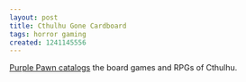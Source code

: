 ```yaml
---
layout: post
title: Cthulhu Gone Cardboard
tags: horror gaming
created: 1241145556
---
```

[Purple Pawn catalogs](http://www.purplepawn.com/2009/04/in-his-house-at-rlyeh-dead-cthulhu-waits-dreaming/) the board games and RPGs of Cthulhu.
